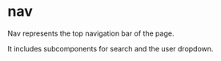 # nav

Nav represents the top navigation bar of the page.

It includes subcomponents for search and the user dropdown.
